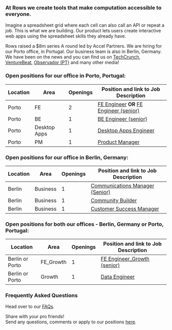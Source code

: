### At Rows we create tools that make computation accessible to everyone.

Imagine a spreadsheet grid where each cell can also call an API or repeat a job. This is what we are building. Our product lets users create interactive web apps using the spreadsheet skills they already have.

Rows raised a $8m series A round led by Accel Partners. We are hiring for our Porto office, in Portugal. Our business team is also in Berlin, Germany. We have been on the news and you can find us on [TechCrunch](https://tcrn.ch/2LnB1r0), [VentureBeat](https://bit.ly/2IGwgHS), [Observador (PT)](https://bit.ly/2rZV0Ar) and many other media!

### Open positions for our office in Porto, Portugal:

| Location        | Area         | Openings | Position and link to Job Description |
| --------------- | ------------ | -------- | --------------- |
|Porto            | FE           | 2        | [FE Engineer](/job%20descriptions/FE%20engineer_Porto.md) **OR** [FE Engineer (senior)](/job%20descriptions/FE%20engineer%20(senior)_Porto.md) |    
|Porto            | BE           | 1        | [BE Engineer (senior)](/job%20descriptions/BE%20engineer%20(senior)_Porto.md) |
|Porto            | Desktop Apps | 1        | [Desktop Apps Engineer](/job%20descriptions/Desktop-Apps-Engineer-(Senior)_Porto.md)
|Porto            | PM           | 1        | [Product Manager](/job%20descriptions/Product%20Manager_Porto.md)|


### Open positions for our office in Berlin, Germany:

| Location        | Area         | Openings | Position and link to Job Description |
| --------------- | ------------ | -------- | --------------- |
|Berlin           | Business     | 1        | [Communications Manager (Senior)](/job%20descriptions/Communications%20Manager%20(Senior).md) |
|Berlin           | Business     | 1        | [Community Builder](/job%20descriptions/Community%20Builder_Berlin.md)|
|Berlin           | Business     | 1        | [Customer Success Manager](/job%20descriptions/Customer%20Success%20Manager_Berlin.md)      |

### Open positions for both our offices - Berlin, Germany or Porto, Portugal:

| Location        | Area         | Openings | Position and link to Job Description |
| --------------- | ------------ | -------- | ------------------------------------ |
|Berlin or Porto  | FE_Growth    | 1        | [FE Engineer_Growth (senior)](/job%20descriptions/FE%20engineer%20Growth%20Team%20(senior)_Berlin%20or%20Porto.md)|
|Berlin or Porto  | Growth    | 1        | [Data Engineer](/job%20descriptions/Data%20Engineer.md)|

### Frequently Asked Questions
Head over to our [FAQs](/FAQs.md).

Share with your pro friends!  
Send any questions, comments or apply to our positions [here](mailto:join@rows.com).
